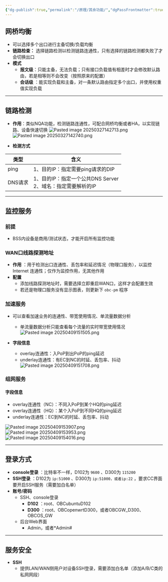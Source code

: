 ```yaml
---
{"dg-publish":true,"permalink":"/原理/其余功能/","dgPassFrontmatter":true,"created":"2025-03-23T22:03:01.162+08:00","updated":"2025-04-09T15:42:16.900+08:00"}
---
```



## 网桥均衡

- 可以选择多个出口进行主备切换/负载均衡
- **链路检查：** 选择链路检测以检测链路连通性，只有选择的链路检测都失败了才会切换出口
- **模式**
	- **报文级**：只能主备，无法负载；只有接口负载值有相差时才会修改默认路由，若是相等则不会改变（按照原来的配置）
	- **会话级** ：能实现负载和主备，对一条默认路由指定多个出口，并使用权重值实现负载

---


## 链路检测
- **作用**：类似NQA功能，检测链路连通性，可配合网桥均衡或者HA，以实现链路、设备快速切换
  ![Pasted image 20250327142713.png](/img/user/%E5%8E%9F%E7%90%86/attachments/Pasted%20image%2020250327142713.png)
  ![Pasted image 20250327142740.png](/img/user/%E5%8E%9F%E7%90%86/attachments/Pasted%20image%2020250327142740.png)

- **检测方式**

| 类型    | 含义                                        |
| ----- | ----------------------------------------- |
| ping  | 1、目的IP：指定需要ping请求的DIP                     |
| DNS请求 | 1、目的IP：指定一个公共DNS Server<br>2、域名：指定需要解析的IP |

---


## 监控服务

### 前提

- BSS内设备是商用/测试状态，才能开启所有监控功能

### WAN口线路探测地址

- **作用** ：用于检测出口连通性、丢包率和延迟情况（物理口服务），以监控 Internet 连通性；仅作为监控作用，无其他作用
- **配置** 
	- 添加线路探测地址时，需要选择立即重启WAN口，这样才会配置生效
	- 若还是物理口服务没有显示图表，则更新下 `obc-pm` 程序

### 加速服务

- 可以查看加速业务的连通性、带宽使用情况、单流量数据分析
	- 单流量数据分析只能查看每个流量的实时带宽使用情况
	  ![Pasted image 20250409151505.png](/img/user/%E5%8E%9F%E7%90%86/attachments/Pasted%20image%2020250409151505.png)
	  
- **字段信息**
	- overlay连通性：入PoP到出PoP的ping延迟
	- underlay连通性：有EC到NC的时延、丢包率、抖动
	  ![Pasted image 20250409151708.png](/img/user/%E5%8E%9F%E7%90%86/attachments/Pasted%20image%2020250409151708.png)


### 组网服务

#### 字段信息

- overlay连通性（NC）：不同入PoP到某个HQ的ping延迟
- overlay连通性（HQ）：某个入PoP到不同HQ的ping延迟
- underlay连通性：EC到NC的时延、丢包率、抖动

![Pasted image 20250409153907.png](/img/user/%E5%8E%9F%E7%90%86/attachments/Pasted%20image%2020250409153907.png)
![Pasted image 20250409153953.png](/img/user/%E5%8E%9F%E7%90%86/attachments/Pasted%20image%2020250409153953.png)
![Pasted image 20250409154016.png](/img/user/%E5%8E%9F%E7%90%86/attachments/Pasted%20image%2020250409154016.png)

  ---
  

## 登录方式

- **console登录** ：比特率不一样，D102为 `9600` 、D300为 `115200`
- **SSH登录** ：D102为 `ip:51000` 、D300为 `ip:51000，或者ip:22` ，要求CC界面要开启SSH服务（需要加白名单）
- **账号/密码**
	- SSH、console登录
		- **D102** ：root、OBCubuntuD102
		- **D300** ：root、OBCopenwrtD300，或者OBCGW_D300、OBCOS_GW
	- 后台Web界面
		- Admin，或者\*Admin#

---


## 服务安全

- **SSH**
	- 提供LAN/WAN侧用户对设备SSH登录，需要添加白名单（添加A/B/C类的私网网段）


